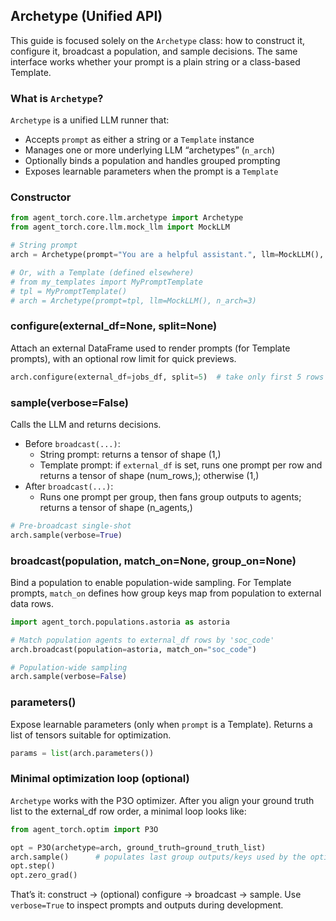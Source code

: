 ## Archetype (Unified API)

This guide is focused solely on the `Archetype` class: how to construct it, configure it, broadcast a population, and sample decisions. The same interface works whether your prompt is a plain string or a class-based Template.

### What is `Archetype`?

`Archetype` is a unified LLM runner that:
- Accepts `prompt` as either a string or a `Template` instance
- Manages one or more underlying LLM “archetypes” (`n_arch`)
- Optionally binds a population and handles grouped prompting
- Exposes learnable parameters when the prompt is a `Template`

### Constructor

```python
from agent_torch.core.llm.archetype import Archetype
from agent_torch.core.llm.mock_llm import MockLLM

# String prompt
arch = Archetype(prompt="You are a helpful assistant.", llm=MockLLM(), n_arch=3)

# Or, with a Template (defined elsewhere)
# from my_templates import MyPromptTemplate
# tpl = MyPromptTemplate()
# arch = Archetype(prompt=tpl, llm=MockLLM(), n_arch=3)
```

### configure(external_df=None, split=None)

Attach an external DataFrame used to render prompts (for Template prompts), with an optional row limit for quick previews.

```python
arch.configure(external_df=jobs_df, split=5)  # take only first 5 rows for preview
```

### sample(verbose=False)

Calls the LLM and returns decisions.
- Before `broadcast(...)`:
  - String prompt: returns a tensor of shape (1,)
  - Template prompt: if `external_df` is set, runs one prompt per row and returns a tensor of shape (num_rows,); otherwise (1,)
- After `broadcast(...)`:
  - Runs one prompt per group, then fans group outputs to agents; returns a tensor of shape (n_agents,)

```python
# Pre-broadcast single-shot
arch.sample(verbose=True)
```

### broadcast(population, match_on=None, group_on=None)

Bind a population to enable population-wide sampling. For Template prompts, `match_on` defines how group keys map from population to external data rows.

```python
import agent_torch.populations.astoria as astoria

# Match population agents to external_df rows by 'soc_code'
arch.broadcast(population=astoria, match_on="soc_code")

# Population-wide sampling
arch.sample(verbose=False)
```

### parameters()

Expose learnable parameters (only when `prompt` is a Template). Returns a list of tensors suitable for optimization.

```python
params = list(arch.parameters())
```

### Minimal optimization loop (optional)

`Archetype` works with the P3O optimizer. After you align your ground truth list to the external_df row order, a minimal loop looks like:

```python
from agent_torch.optim import P3O

opt = P3O(archetype=arch, ground_truth=ground_truth_list)
arch.sample()      # populates last group outputs/keys used by the optimizer
opt.step()
opt.zero_grad()
```

That’s it: construct → (optional) configure → broadcast → sample. Use `verbose=True` to inspect prompts and outputs during development.